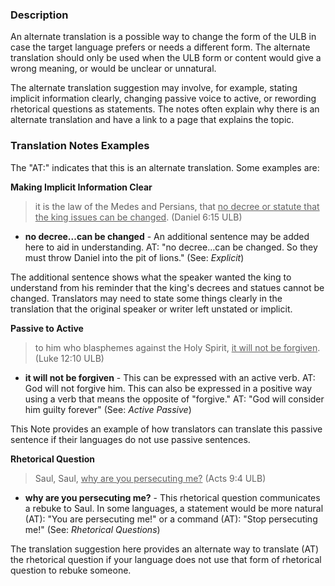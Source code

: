 
### Description

An alternate translation is a possible way to change the form of the ULB in case the target language prefers or needs a different form. The alternate translation should only be used when the ULB form or content would give a wrong meaning, or would be unclear or unnatural.

The alternate translation suggestion may involve, for example, stating implicit information clearly, changing passive voice to active, or rewording rhetorical questions as statements. The notes often explain why there is an alternate translation and have a link to a page that explains the topic.

### Translation Notes Examples

The "AT:" indicates that this is an alternate translation. Some examples are:

**Making Implicit Information Clear**

>it is the law of the Medes and Persians, that <u>no decree or statute that the king issues can be changed</u>. (Daniel 6:15 ULB)


* **no decree...can be changed** - An additional sentence may be added here to aid in understanding. AT: "no decree...can be changed. So they must throw Daniel into the pit of lions." (See: *Explicit*)

The additional sentence shows what the speaker wanted the king to understand from his reminder that the king's decrees and statues cannot be changed. Translators may need to state some things clearly in the translation that the original speaker or writer left unstated or implicit.

**Passive to Active**

>to him who blasphemes against the Holy Spirit, <u>it will not be forgiven</u>. (Luke 12:10 ULB)


* **it will not be forgiven** - This can be expressed with an active verb. AT: God will not forgive him. This can also be expressed in a positive way using a verb that means the opposite of "forgive." AT: "God will consider him guilty forever" (See: *Active Passive*)

This Note provides an example of how translators can translate this passive sentence if their languages do not use passive sentences.

**Rhetorical Question**

>Saul, Saul, <u>why are you persecuting me?</u> (Acts 9:4 ULB)


* **why are you persecuting me?** - This rhetorical question communicates a rebuke to Saul. In some languages, a statement would be more natural (AT): "You are persecuting me!" or a command (AT): "Stop persecuting me!" (See: *Rhetorical Questions*)

The translation suggestion here provides an alternate way to translate (AT) the rhetorical question if your language does not use that form of rhetorical question to rebuke someone.